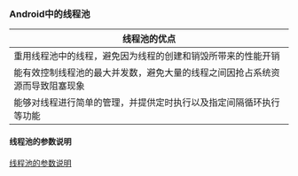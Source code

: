 ### Android中的线程池

|线程池的优点|
|------|
|重用线程池中的线程，避免因为线程的创建和销毁所带来的性能开销|
|能有效控制线程池的最大并发数，避免大量的线程之间因抢占系统资源而导致阻塞现象|
|能够对线程进行简单的管理，并提供定时执行以及指定间隔循环执行等功能|

#### 线程池的参数说明
[线程池的参数说明](https://github.com/ningbaoqi/Handler/commit/7a2bf3cee7a6c6896b2c87551196a7aea9209419)
